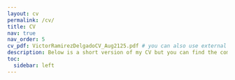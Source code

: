 ```yaml
---
layout: cv
permalink: /cv/
title: CV
nav: true
nav_order: 5
cv_pdf: VictorRamirezDelgadoCV_Aug2125.pdf # you can also use external links here
description: Below is a short version of my CV but you can find the complete version in pdf by clicking the symbol on the right.
toc:
  sidebar: left
---
```

